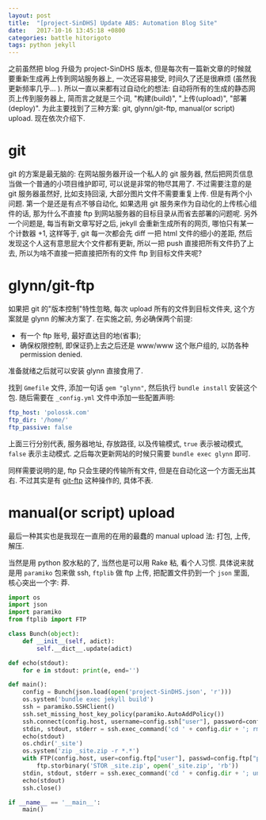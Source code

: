 ```yaml
---
layout: post
title:  "[project-SinDHS] Update ABS: Automation Blog Site"
date:   2017-10-16 13:45:18 +0800
categories: battle hitorigoto
tags: python jekyll
---
```


之前虽然把 blog 升级为 project-SinDHS 版本, 但是每次有一篇新文章的时候就要重新生成再上传到网站服务器上, 一次还容易接受, 时间久了还是很麻烦 (虽然我更新频率几乎... ). 所以一直以来都有过自动化的想法: 自动将所有的生成的静态网页上传到服务器上, 简而言之就是三个词, "构建(build)", "上传(upload)", "部署(deploy)". 为此主要找到了三种方案: git, glynn/git-ftp, manual(or script) upload. 现在依次介绍下.

# git
git 的方案是最无脑的: 在网站服务器开设一个私人的 git 服务器, 然后把网页信息当做一个普通的小项目维护即可, 可以说是非常的物尽其用了. 不过需要注意的是 git 服务器虽然好, 比如支持回滚, 大部分图片文件不需要重复上传. 但是有两个小问题. 第一个是还是有点不够自动化, 如果选用 git 服务来作为自动化的上传核心组件的话, 那为什么不直接 ftp 到网站服务器的目标目录从而省去部署的问题呢. 另外一个问题是, 每当有新文章写好之后, jekyll 会重新生成所有的网页, 哪怕只有某一个计数器 +1, 这样等于, git 每一次都会先 diff 一把 html 文件的细小的差距, 然后发现这个人这有意思屁大个文件都有更新, 所以一把 push 直接把所有文件扔了上去, 所以为啥不直接一把直接把所有的文件 ftp 到目标文件夹呢?

# glynn/git-ftp
如果把 git 的"版本控制"特性忽略, 每次 upload 所有的文件到目标文件夹, 这个方案就是 glynn 的解决方案了. 在实施之前, 务必确保两个前提:

* 有一个 ftp 账号, 最好直达目的地(省事);
* 确保权限控制, 即保证扔上去之后还是 www/www 这个账户组的, 以防各种 permission denied.

准备就绪之后就可以安装 glynn 直接食用了.

找到 `Gmefile` 文件, 添加一句话 `gem "glynn"`, 然后执行 `bundle install` 安装这个包. 随后需要在 `_config.yml` 文件中添加一些配置声明:

``` yaml
ftp_host: 'polossk.com'
ftp_dir: '/home/'
ftp_passive: false
```

上面三行分别代表, 服务器地址, 存放路径, 以及传输模式, `true` 表示被动模式, `false` 表示主动模式. 之后每次更新网站的时候只需要 `bundle exec glynn` 即可.

同样需要说明的是, ftp 只会生硬的传输所有文件, 但是在自动化这一个方面无出其右. 不过其实是有 [git-ftp](https://github.com/git-ftp/git-ftp) 这种操作的, 具体不表.

# manual(or script) upload
最后一种其实也是我现在一直用的在用的最蠢的 manual upload 法: 打包, 上传, 解压.

当然是用 python 胶水粘的了, 当然也是可以用 Rake 粘, 看个人习惯. 具体说来就是用 `paramiko` 包来做 ssh, `ftplib` 做 ftp 上传, 把配置文件扔到一个 `json` 里面, 核心突出一个字: 莽.

``` python
import os
import json
import paramiko
from ftplib import FTP

class Bunch(object):
    def __init__(self, adict):
        self.__dict__.update(adict)

def echo(stdout):
    for e in stdout: print(e, end='')

def main():
    config = Bunch(json.load(open('project-SinDHS.json', 'r')))
    os.system('bundle exec jekyll build')
    ssh = paramiko.SSHClient()
    ssh.set_missing_host_key_policy(paramiko.AutoAddPolicy())
    ssh.connect(config.host, username=config.ssh["user"], password=config.ssh["password"])
    stdin, stdout, stderr = ssh.exec_command('cd ' + config.dir + '; rm -rf *.* *')
    echo(stdout)
    os.chdir('_site')
    os.system('zip _site.zip -r *.*')
    with FTP(config.host, user=config.ftp["user"], passwd=config.ftp["password"]) as ftp:
        ftp.storbinary('STOR _site.zip', open('_site.zip', 'rb'))
    stdin, stdout, stderr = ssh.exec_command('cd ' + config.dir + '; unzip _site.zip')
    echo(stdout)
    ssh.close()

if __name__ == '__main__':
    main()
```